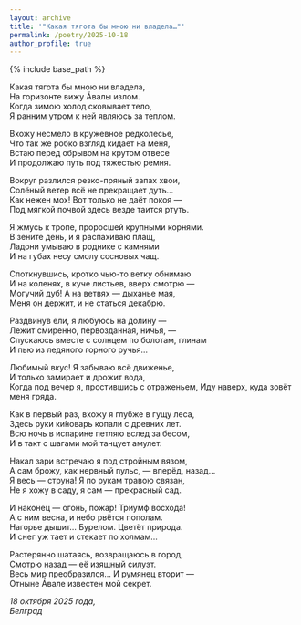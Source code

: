 ```yaml
---
layout: archive
title: '"Какая тягота бы мною ни владела…"'
permalink: /poetry/2025-10-18
author_profile: true
---
```


{% include base_path %}

Какая тягота бы мною ни владела, <br>
На горизонте вижу Áвалы излом. <br>
Когда зимою холод сковывает тело, <br>
Я ранним утром к ней являюсь за теплом. <br>

Вхожу несмело в кружевное редколесье, <br>
Что так же робко взгляд кидает на меня, <br>
Встаю перед обрывом на крутом отвесе <br>
И продолжаю путь под тяжестью ремня. <br>

Вокруг разлился резко-пряный запах хвои, <br>
Солёный ветер всё не прекращает дуть… <br>
Как нежен мох! Вот только не даёт покоя — <br>
Под мягкой почвой здесь везде таится ртуть. <br>

Я жмусь к тропе, проросшей крупными корнями. <br>
В зените день, и я распахиваю плащ, <br>
Ладони умываю в роднике с камнями <br>
И на губах несу смолу сосновых чащ. <br>

Споткнувшись, кротко чью-то ветку обнимаю <br>
И на коленях, в куче листьев, вверх смотрю — <br>
Могучий дуб! А на ветвях — дыханье мая, <br>
Меня он держит, и не статься декабрю. <br>

Раздвинув ели, я любуюсь на долину — <br>
Лежит смиренно, первозданная, ничья, — <br>
Спускаюсь вместе с солнцем по болотам, глинам <br>
И пью из ледяного горного ручья… <br>

Любимый вкус! Я забываю всё движенье, <br>
И только замирает и дрожит вода, <br>
Когда под вечер я, простившись с отраженьем,
Иду наверх, куда зовёт меня гряда. <br>

Как в первый раз, вхожу я глубже в гущу леса, <br>
Здесь руки ки́новарь копали с древних лет. <br>
Всю ночь в испарине петляю вслед за бесом, <br>
И в такт с шагами мой танцует амулет. <br>

Накал зари встречаю я под стройным вязом, <br>
А сам брожу, как нервный пульс, — вперёд, назад… <br>
Я весь — струна! Я по рукам травою связан, <br>
Не я хожу в саду, я сам — прекрасный сад. <br>

И наконец — огонь, пожар! Триумф восхода! <br>
А с ним весна, и небо рвётся пополам. <br>
Нагорье дышит… Бурелом. Цветёт природа. <br>
И снег уж тает и стекает по холмам… <br>

Растерянно шатаясь, возвращаюсь в город, <br>
Смотрю назад — её изящный силуэт. <br>
Весь мир преобразился... И румянец вторит — <br>
Отныне Áвале известен мой секрет. <br>

<i>18 октября 2025 года,</i> <br>
<i>Белград</i>